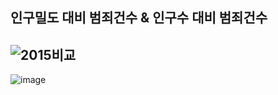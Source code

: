 ## 인구밀도 대비 범죄건수 & 인구수 대비 범죄건수
![2015비교](https://github.com/user-attachments/assets/4fc7443d-29eb-4620-a00c-4d5bfb522e61)
---
![image](https://github.com/user-attachments/assets/7493ef68-ffe3-41d4-ad05-0d5d0b4c72a5)
